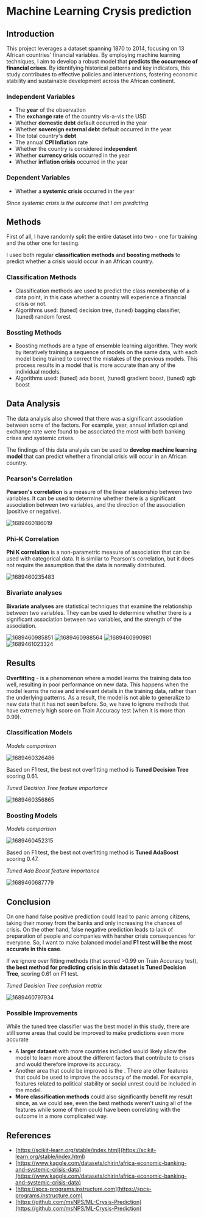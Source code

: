 # Machine Learning Crysis prediction

## Introduction

This project leverages a dataset spanning 1870 to 2014, focusing on 13 African countries' financial variables. By employing machine learning techniques, I aim to develop a robust model that **predicts the occurrence of financial crises**. By identifying historical patterns and key indicators, this study contributes to effective policies and interventions, fostering economic stability and sustainable development across the African continent.

### **Independent Variables**

* The **year** of the observation
* The **exchange rate** of the country vis-a-vis the USD
* Whether **domestic debt** default occurred in the year
* Whether **sovereign external debt** default occurred in the year
* The total country's **debt**
* The annual **CPI Inflation** rate
* Whether the country is considered **independent**
* Whether **currency crisis** occurred in the year
* Whether **inflation crisis** occurred in the year

### Dependent Variables

* Whether a **systemic crisis** occurred in the year

*Since systemic crisis is the outcome that I am predicting*

## Methods

First of all, I have randomly split the entire dataset into two - one for training and the other one for testing.

I used both regular **classification methods** and **boosting methods** to predict whether a crisis would occur in an African country.

### Classification Methods

* Classification methods are used to predict the class membership of a data point, in this case whether a country will experience a financial crisis or not.
* Algorithms used: (tuned) decision tree, (tuned) bagging classifier, (tuned) random forest

### Bossting Methods

* Boosting methods are a type of ensemble learning algorithm. They work by iteratively training a sequence of models on the same data, with each model being trained to correct the mistakes of the previous models. This process results in a model that is more accurate than any of the individual models.
* Algorithms used: (tuned) ada boost, (tuned) gradient boost, (tuned) xgb boost

## Data Analysis

The data analysis also showed that there was a significant association between some of the factors. For example, year, annual inflation cpi and exchange rate were found to be associated the most with both banking crises and systemic crises.

The findings of this data analysis can be used to **develop machine learning model** that can predict whether a financial crisis will occur in an African country.

### Pearson's Correlation

**Pearson's correlation** is a measure of the linear relationship between two variables. It can be used to determine whether there is a significant association between two variables, and the direction of the association (positive or negative).

![1689460186019](image/README/1689460186019.png)

### Phi-K Correlation

**Phi K correlation** is a non-parametric measure of association that can be used with categorical data. It is similar to Pearson's correlation, but it does not require the assumption that the data is normally distributed.

![1689460235483](image/README/1689460235483.png)

### Bivariate analyses

**Bivariate analyses** are statistical techniques that examine the relationship between two variables. They can be used to determine whether there is a significant association between two variables, and the strength of the association.

![1689460985851](image/README/1689460985851.png) ![1689460988564](image/README/1689460988564.png) ![1689460990981](image/README/1689460990981.png) ![1689461023324](image/README/1689461023324.png)

## Results

**Overfitting** -  is a phenomenon where a model learns the training data too well, resulting in poor performance on new data. This happens when the model learns the noise and irrelevant details in the training data, rather than the underlying patterns. As a result, the model is not able to generalize to new data that it has not seen before. So, we have to ignore methods that have extremely high score on Train Accuracy test (when it is more than 0.99).

### Classification Models

*Models comparison*

![1689460326486](image/README/1689460326486.png)

Based on F1 test, the best not overfitting method is **Tuned Decision Tree** scoring 0.61.

*Tuned Decision Tree feature importance*

![1689460356865](image/README/1689460356865.png)

### Boosting Models

*Models comparison*

![1689460452315](image/README/1689460452315.png)

Based on F1 test, the best not overfitting method is **Tuned AdaBoost** scoring 0.47.

*Tuned Ada Boost feature importance*

![1689460687779](image/README/1689460687779.png)

## Conclusion

On one hand false positive prediction could lead to panic among citizens, taking their money from the banks and only increasing the chances of crisis. On the other hand, false negative prediction leads to lack of preparation of people and companies with harsher crisis consequences for everyone. So, I want to make balanced model and **F1 test will be the most accurate in this case**.

If we ignore over fitting methods (that scored >0.99 on Train Accuracy test), **the best method for predicting crisis in this dataset is Tuned Decision Tree**, scoring 0.61 on F1 test.

*Tuned Decision Tree confusion matrix*

![1689460797934](image/README/1689460797934.png)

### Possible Improvements

While the tuned tree classifier was the best model in this study, there are still some areas that could be improved to make predictions even more accurate

* A **larger dataset** with more countries included would likely allow the model to learn more about the different factors that contribute to crises and would therefore improve its accuracy.
* Another area that could be improved is the . There are other features that could be used to improve the accuracy of the model. For example, features related to political stability or social unrest could be included in the model.
* **More classification methods** could also significantly benefit my result since, as we could see, even the best methods weren't using all of the features while some of them could have been correlating with the outcome in a more complicated way.

## References

* [https://scikit-learn.org/stable/index.html](https://scikit-learn.org/stable/index.html)
* [https://www.kaggle.com/datasets/chirin/africa-economic-banking-and-systemic-crisis-data](https://www.kaggle.com/datasets/chirin/africa-economic-banking-and-systemic-crisis-data)
* [https://spcs-programs.instructure.com](https://spcs-programs.instructure.com)
* [https://github.com/msNPS/ML-Crysis-Prediction](https://github.com/msNPS/ML-Crysis-Prediction)
